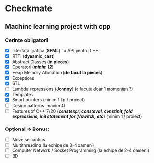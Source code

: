# Checkmate
## Machine learning project with cpp

### Cerințe obligatorii

* [x] Interfața grafica (**SFML**) cu API pentru C++
* [x] RTTI (**dynamic_cast**)
* [x] Abstract Classes (**in pieces**)
* [x] Operatori (***minim 12***)
* [x] Heap Memory Allocation (**de facut la pieces**)
* [x] Exceptions
* [x] STL
* [ ] Lambda expressions (**Johnny**) (e facuta doar 1 momentan ?)
* [x] Templates
* [x] Smart pointers (minim 1 tip / proiect)
* [ ] Design patterns (maxim 4)
* [ ] Features of C++17/20 (***constexpr, consteval, constinit, fold expressions, init statement for if/switch, etc***) (minim 1 / proiect)

### Opțional => Bonus:
* [ ] Move semantics
* [ ] Multithreading (la echipe de 3-4 oameni)
* [ ] Computer Network / Socket Programming (la echipe de 2-4 oameni)
* [ ] BD
